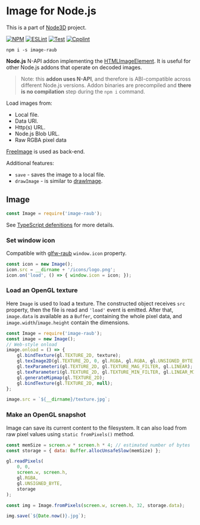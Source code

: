 # Image for Node.js

This is a part of [Node3D](https://github.com/node-3d) project.

[![NPM](https://badge.fury.io/js/image-raub.svg)](https://badge.fury.io/js/image-raub)
[![ESLint](https://github.com/node-3d/image-raub/actions/workflows/eslint.yml/badge.svg)](https://github.com/node-3d/image-raub/actions/workflows/eslint.yml)
[![Test](https://github.com/node-3d/image-raub/actions/workflows/test.yml/badge.svg)](https://github.com/node-3d/image-raub/actions/workflows/test.yml)
[![Cpplint](https://github.com/node-3d/image-raub/actions/workflows/cpplint.yml/badge.svg)](https://github.com/node-3d/image-raub/actions/workflows/cpplint.yml)

```console
npm i -s image-raub
```

**Node.js** N-API addon implementing the
[HTMLImageElement](https://developer.mozilla.org/en-US/docs/Web/API/HTMLImageElement/Image).
It is useful for other Node.js addons that operate on decoded images.

> Note: this **addon uses N-API**, and therefore is ABI-compatible across different
Node.js versions. Addon binaries are precompiled and **there is no compilation**
step during the `npm i` command.

Load images from:
* Local file.
* Data URI.
* Http(s) URL.
* Node.js Blob URL.
* Raw RGBA pixel data


[FreeImage](http://freeimage.sourceforge.net/) is used as back-end.

Additional features:
* `save` - saves the image to a local file.
* `drawImage` - is similar to
	[drawImage](https://developer.mozilla.org/en-US/docs/Web/API/CanvasRenderingContext2D/drawImage).


## Image

```js
const Image = require('image-raub');
```

See [TypeScript defenitions](/index.d.ts) for more details.


### Set window icon

Compatible with [glfw-raub](https://github.com/node-3d/glfw-raub) `window.icon` property.

```js
const icon = new Image();
icon.src = __dirname + '/icons/logo.png';
icon.on('load', () => { window.icon = icon; });
```


### Load an OpenGL texture

Here `Image` is used to load a texture. The constructed object receives `src` property,
then the file is read and `'load'` event is emitted. After that, `image.data` is
available as a `Buffer`, containing the whole pixel data, and `image.width`/`image.height`
contain the dimensions.

```js
const Image = require('image-raub');
const image = new Image();
// Web-style onload
image.onload = () => {
	gl.bindTexture(gl.TEXTURE_2D, texture);
	gl.texImage2D(gl.TEXTURE_2D, 0, gl.RGBA, gl.RGBA, gl.UNSIGNED_BYTE, image);
	gl.texParameteri(gl.TEXTURE_2D, gl.TEXTURE_MAG_FILTER, gl.LINEAR);
	gl.texParameteri(gl.TEXTURE_2D, gl.TEXTURE_MIN_FILTER, gl.LINEAR_MIPMAP_NEAREST);
	gl.generateMipmap(gl.TEXTURE_2D);
	gl.bindTexture(gl.TEXTURE_2D, null);
};

image.src = `${__dirname}/texture.jpg`;
```


### Make an OpenGL snapshot

Image can save its current content to the filesystem. It can also load from raw
pixel values using `static fromPixels()` method.

```js
const memSize = screen.w * screen.h * 4; // estimated number of bytes
const storage = { data: Buffer.allocUnsafeSlow(memSize) };

gl.readPixels(
	0, 0,
	screen.w, screen.h,
	gl.RGBA,
	gl.UNSIGNED_BYTE,
	storage
);

const img = Image.fromPixels(screen.w, screen.h, 32, storage.data);

img.save(`${Date.now()}.jpg`);
```

